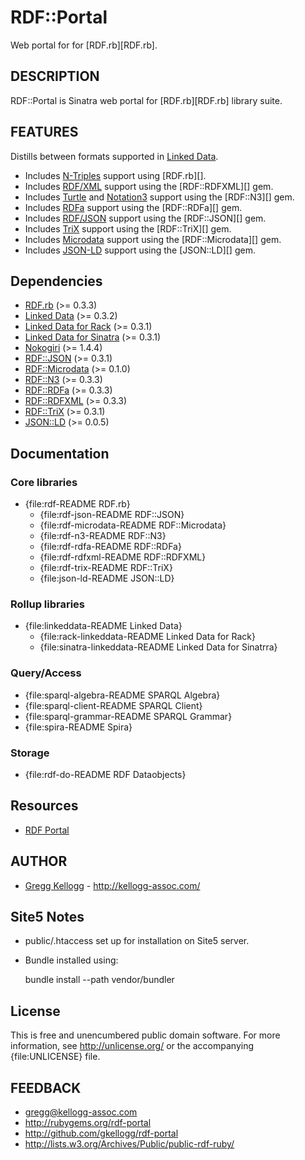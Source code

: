 # RDF::Portal

Web portal for for [RDF.rb][RDF.rb].

## DESCRIPTION
RDF::Portal is Sinatra web portal for [RDF.rb][RDF.rb] library suite.

## FEATURES
Distills between formats supported in [Linked Data][linkeddata].

* Includes [N-Triples][] support using [RDF.rb][].
* Includes [RDF/XML][] support using the [RDF::RDFXML][] gem.
* Includes [Turtle][] and [Notation3][] support using the [RDF::N3][] gem.
* Includes [RDFa][] support using the [RDF::RDFa][] gem.
* Includes [RDF/JSON][] support using the [RDF::JSON][] gem.
* Includes [TriX][] support using the [RDF::TriX][] gem.
* Includes [Microdata][] support using the [RDF::Microdata][] gem.
* Includes [JSON-LD][] support using the [JSON::LD][] gem.

## Dependencies
* [RDF.rb](http://rubygems.org/gems/rdf) (>= 0.3.3)
* [Linked Data](http://rubygems.org/gems/linkeddata) (>= 0.3.2)
* [Linked Data for Rack](http://rubygems.org/gems/rack-linkeddata) (>= 0.3.1)
* [Linked Data for Sinatra](http://rubygems.org/gems/sinatra-linkeddata) (>= 0.3.1)
* [Nokogiri](http://rubygems.org/gems/nokogiri) (>= 1.4.4)
* [RDF::JSON](http://rubygems.org/gems/rdf-json) (>= 0.3.1)
* [RDF::Microdata](http://rubygems.org/gems/rdf-microdata) (>= 0.1.0)
* [RDF::N3](http://rubygems.org/gems/rdf-n3) (>= 0.3.3)
* [RDF::RDFa](http://rubygems.org/gems/rdf-rdfa) (>= 0.3.3)
* [RDF::RDFXML](http://rubygems.org/gems/rdf-rdfxml) (>= 0.3.3)
* [RDF::TriX](http://rubygems.org/gems/rdf-trix) (>= 0.3.1)
* [JSON::LD](http://rubygems.org/gems/json-ld) (>= 0.0.5)

## Documentation
### Core libraries
* {file:rdf-README RDF.rb}
  * {file:rdf-json-README RDF::JSON}
  * {file:rdf-microdata-README RDF::Microdata}
  * {file:rdf-n3-README RDF::N3}
  * {file:rdf-rdfa-README RDF::RDFa}
  * {file:rdf-rdfxml-README RDF::RDFXML}
  * {file:rdf-trix-README RDF::TriX}
  * {file:json-ld-README JSON::LD}

### Rollup libraries
* {file:linkeddata-README Linked Data}
  * {file:rack-linkeddata-README Linked Data for Rack}
  * {file:sinatra-linkeddata-README Linked Data for Sinatrra}

### Query/Access
* {file:sparql-algebra-README SPARQL Algebra}
* {file:sparql-client-README SPARQL Client}
* {file:sparql-grammar-README SPARQL Grammar}
* {file:spira-README Spira}

### Storage
* {file:rdf-do-README RDF Dataobjects}

## Resources
* [RDF Portal](http://rdf.kellogg-assoc.com)

## AUTHOR
* [Gregg Kellogg](http://github.com/gkellogg) - <http://kellogg-assoc.com/>

## Site5 Notes
* public/.htaccess set up for installation on Site5 server.
* Bundle installed using:

    bundle install --path vendor/bundler

## License

This is free and unencumbered public domain software. For more information,
see <http://unlicense.org/> or the accompanying {file:UNLICENSE} file.

## FEEDBACK

* gregg@kellogg-assoc.com
* <http://rubygems.org/rdf-portal>
* <http://github.com/gkellogg/rdf-portal>
* <http://lists.w3.org/Archives/Public/public-rdf-ruby/>

[JSON-LD]:        http://json-ld.org/spec/latest/
[linkeddata]:     {file:linkeddata-README}
[Microdata]:      http://dev.w3.org/html5/md/
[N-Triples]:      http://en.wikipedia.org/wiki/N-Triples
[Notation3]:      http://en.wikipedia.org/wiki/Notation3
[RDF/JSON]:       http://n2.talis.com/wiki/RDF_JSON_Specification
[RDF/XML]:        http://www.w3.org/TR/rdf-syntax-grammar/
[RDFa]:           http://en.wikipedia.org/wiki/RDFa
[TriX]:           http://en.wikipedia.org/wiki/TriX_(syntax)
[Turtle]:         http://en.wikipedia.org/wiki/Turtle_(syntax)

